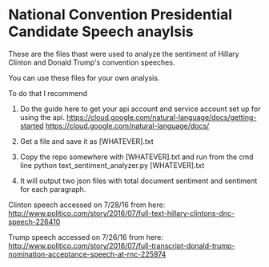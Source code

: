 # National Convention Presidential Candidate Speech anaylsis

These are the files thast were used to analyze the sentiment of Hillary Clinton and Donald Trump's convention speeches.

You can use these files for your own analysis.

To do that I recommend
1. Do the guide here to get your api account and service account set up for using the api.  https://cloud.google.com/natural-language/docs/getting-started
https://cloud.google.com/natural-language/docs/

2.  Get a file and save it as [WHATEVER].txt

3.  Copy the repo somewhere with [WHATEVER].txt and run from the cmd line
python text_sentiment_analyzer.py [WHATEVER].txt

4.  It will output two json files with total document sentiment and sentiment for each paragraph.

Clinton speech accessed on 7/28/16 from here:
http://www.politico.com/story/2016/07/full-text-hillary-clintons-dnc-speech-226410

Trump speech accessed on 7/26/16 from here:
http://www.politico.com/story/2016/07/full-transcript-donald-trump-nomination-acceptance-speech-at-rnc-225974

